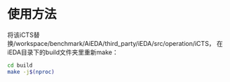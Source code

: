 # 使用方法
将该iCTS替换/workspace/benchmark/AiEDA/third_party/iEDA/src/operation/iCTS，
在iEDA目录下的build文件夹里重新make：
```bash
cd build
make -j$(nproc)
```